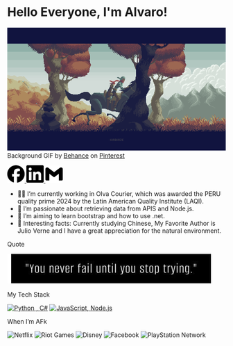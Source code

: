 
# Hello Everyone, I'm Alvaro!

[![Hello Wordl!](Pixel.gif)](https://github.com/Fierilyheavenlyeagle)
Background GIF by [Behance](https://pinterest.com/pin/259660734759898114/) on [Pinterest](https://www.pinterest.com/)

<a href="https://www.facebook.com/alvaro.barondias.7">
<img src="https://github.com/Fierilyheavenlyeagle/Fierilyheavenlyeagle/blob/main/facebook.svg"alt="facebook" width="40" height="40">
</a> 
<a href="https://www.linkedin.com/in/alvaro-cerpa-baron">
<img src="https://github.com/Fierilyheavenlyeagle/Fierilyheavenlyeagle/blob/main/linkedin.svg" alt="linkedin" width="40" height="40">
</a>
<a href="mailto:alvarocerpabaron0502@gmail.com?subject=Hello%20Alvaro,%20from%20Github">
<img src="https://github.com/Fierilyheavenlyeagle/Fierilyheavenlyeagle/blob/main/gmail.svg" alt="gmail" width="40" height="40">
</a>

- :man_office_worker: I’m currently working in Olva Courier, which was awarded the PERU quality prime 2024 by the Latin American Quality Institute (LAQI).
- :star2: I’m passionate about retrieving data from APIS and Node.js.
- :blue_book: I’m aiming to learn bootstrap and how to use .net.
- :musical_score: Interesting facts: Currently studying Chinese, My Favorite Author is Julio Verne and I have a great appreciation for the natural environment. 

Quote

<img alt="Quote" src="https://github.com/Fierilyheavenlyeagle/Fierilyheavenlyeagle/blob/main/stoptrying.jpg?raw=true" />

My Tech Stack

[![Python , C#](https://skillicons.dev/icons?i=python,c#)](https://skillicons.dev) [![JavaScript, Node.js](https://skillicons.dev/icons?i=js,nodejs)](https://skillicons.dev)

When I’m AFk

![Netflix](https://img.shields.io/badge/Netflix-E50914?style=for-the-badge&logo=netflix&logoColor=white)
![Riot Games](https://img.shields.io/badge/riotgames-D32936.svg?style=for-the-badge&logo=riotgames&logoColor=white)
![Disney](https://img.shields.io/badge/Disney-%23006E99.svg?style=for-the-badge&logo=disney&logoColor=white)
![Facebook](https://img.shields.io/badge/Facebook-%231877F2.svg?style=for-the-badge&logo=Facebook&logoColor=white)
![PlayStation Network](https://img.shields.io/badge/PSN-%230070D1.svg?style=for-the-badge&logo=Playstation&logoColor=white)


<!--
**Fierilyheavenlyeagle/Fierilyheavenlyeagle** is a ✨ _special_ ✨ repository because its `README.md` (this file) appears on your GitHub profile.

Here are some ideas to get you started:

- 🔭 I’m currently working on ...
- 🌱 I’m currently learning ...
- 👯 I’m looking to collaborate on ...
- 🤔 I’m looking for help with ...
- 💬 Ask me about ...
- 📫 How to reach me: ...
- 😄 Pronouns: ...
- ⚡ Fun fact: ...
-->
